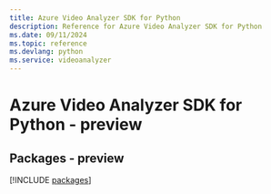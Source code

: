 ```yaml
---
title: Azure Video Analyzer SDK for Python
description: Reference for Azure Video Analyzer SDK for Python
ms.date: 09/11/2024
ms.topic: reference
ms.devlang: python
ms.service: videoanalyzer
---
```

# Azure Video Analyzer SDK for Python - preview
## Packages - preview
[!INCLUDE [packages](video-analyzer-index.md)]